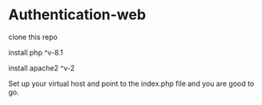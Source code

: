 # Authentication-web

clone this repo

install php ^v-8.1

install apache2 ^v-2

Set up your virtual host and point to the index.php file and you are good to go.
